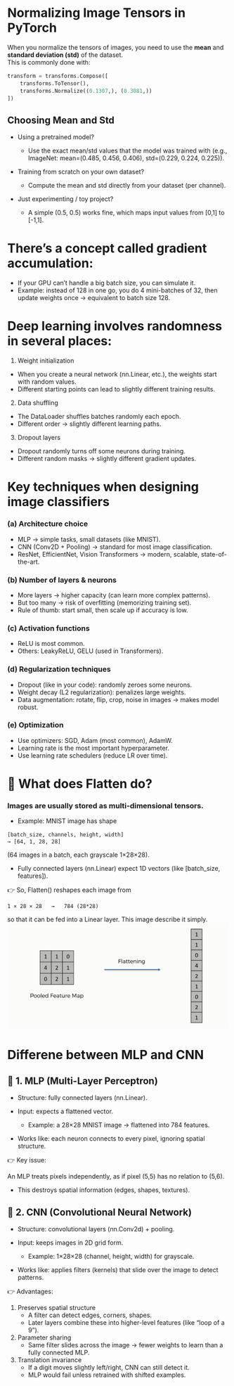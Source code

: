 # Normalizing Image Tensors in PyTorch

When you normalize the tensors of images, you need to use the **mean** and **standard deviation (std)** of the dataset.  
This is commonly done with:

```python
transform = transforms.Compose([
    transforms.ToTensor(),
    transforms.Normalize((0.1307,), (0.3081,))
])
```

## Choosing Mean and Std

- Using a pretrained model?
    - Use the exact mean/std values that the model was trained with (e.g., ImageNet: mean=(0.485, 0.456, 0.406), std=(0.229, 0.224, 0.225)).

- Training from scratch on your own dataset?
    - Compute the mean and std directly from your dataset (per channel).

- Just experimenting / toy project?
    - A simple (0.5, 0.5) works fine, which maps input values from [0,1] to [-1,1].



# There’s a concept called gradient accumulation:

- If your GPU can’t handle a big batch size, you can simulate it.
- Example: instead of 128 in one go, you do 4 mini-batches of 32, then update weights once → equivalent to batch size 128.


# Deep learning involves randomness in several places:

1. Weight initialization
- When you create a neural network (nn.Linear, etc.), the weights start with random values.
- Different starting points can lead to slightly different training results.

2. Data shuffling
- The DataLoader shuffles batches randomly each epoch.
- Different order → slightly different learning paths.

3. Dropout layers
- Dropout randomly turns off some neurons during training.
- Different random masks → slightly different gradient updates.

# Key techniques when designing image classifiers
### (a) Architecture choice
- MLP → simple tasks, small datasets (like MNIST).
- CNN (Conv2D + Pooling) → standard for most image classification.
- ResNet, EfficientNet, Vision Transformers → modern, scalable, state-of-the-art.

### (b) Number of layers & neurons
- More layers → higher capacity (can learn more complex patterns).
- But too many → risk of overfitting (memorizing training set).
- Rule of thumb: start small, then scale up if accuracy is low.

### (c) Activation functions
- ReLU is most common.
- Others: LeakyReLU, GELU (used in Transformers).

### (d) Regularization techniques
- Dropout (like in your code): randomly zeroes some neurons.
- Weight decay (L2 regularization): penalizes large weights.
- Data augmentation: rotate, flip, crop, noise in images → makes model robust.

### (e) Optimization
- Use optimizers: SGD, Adam (most common), AdamW.
- Learning rate is the most important hyperparameter.
- Use learning rate schedulers (reduce LR over time).


# 🔹 What does Flatten do?

### Images are usually stored as multi-dimensional tensors.
- Example: MNIST image has shape
```arduino
[batch_size, channels, height, width]
→ [64, 1, 28, 28]
```

(64 images in a batch, each grayscale 1×28×28).

- Fully connected layers (nn.Linear) expect 1D vectors (like [batch_size, features]).

👉 So, Flatten() reshapes each image from

```arduino
1 × 28 × 28   →   784 (28*28)  
```
so that it can be fed into a Linear layer.
This image describe it simply.
![Flattening](https://github.com/duelHunter/AI-ML/blob/main/number_classification/flattening_exmple.png)


# Differene between MLP and CNN
## 🔹 1. MLP (Multi-Layer Perceptron)

- Structure: fully connected layers (nn.Linear).
- Input: expects a flattened vector.
    - Example: a 28×28 MNIST image → flattened into 784 features.

- Works like: each neuron connects to every pixel, ignoring spatial structure.

👉 Key issue:

An MLP treats pixels independently, as if pixel (5,5) has no relation to (5,6).

- This destroys spatial information (edges, shapes, textures).

## 🔹 2. CNN (Convolutional Neural Network)

- Structure: convolutional layers (nn.Conv2d) + pooling.
- Input: keeps images in 2D grid form.
    - Example: 1×28×28 (channel, height, width) for grayscale.

- Works like: applies filters (kernels) that slide over the image to detect patterns.

👉 Advantages:
1. Preserves spatial structure
    - A filter can detect edges, corners, shapes.
    - Later layers combine these into higher-level features (like “loop of a 9”).
2. Parameter sharing
    - Same filter slides across the image → fewer weights to learn than a fully connected MLP.
3. Translation invariance
    - If a digit moves slightly left/right, CNN can still detect it.
    - MLP would fail unless retrained with shifted examples.